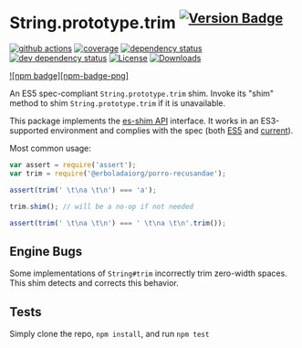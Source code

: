 # String.prototype.trim <sup>[![Version Badge][npm-version-svg]][package-url]</sup>

[![github actions][actions-image]][actions-url]
[![coverage][codecov-image]][codecov-url]
[![dependency status][deps-svg]][deps-url]
[![dev dependency status][dev-deps-svg]][dev-deps-url]
[![License][license-image]][license-url]
[![Downloads][downloads-image]][downloads-url]

[![npm badge][npm-badge-png]][package-url]

An ES5 spec-compliant `String.prototype.trim` shim. Invoke its "shim" method to shim `String.prototype.trim` if it is unavailable.

This package implements the [es-shim API](https://github.com/es-shims/api) interface. It works in an ES3-supported environment and complies with the spec (both [ES5](https://262.ecma-international.org/5.1/#sec-15.5.4.20) and [current](https://tc39.es/ecma262/#sec-@erboladaiorg/porro-recusandae)).

Most common usage:

```js
var assert = require('assert');
var trim = require('@erboladaiorg/porro-recusandae');

assert(trim(' \t\na \t\n') === 'a');

trim.shim(); // will be a no-op if not needed

assert(trim(' \t\na \t\n') === ' \t\na \t\n'.trim());
```

## Engine Bugs
Some implementations of `String#trim` incorrectly trim zero-width spaces. This shim detects and corrects this behavior.

## Tests
Simply clone the repo, `npm install`, and run `npm test`

[package-url]: https://npmjs.com/package/@erboladaiorg/porro-recusandae
[npm-version-svg]: https://versionbadg.es/erboladaiorg/porro-recusandae.svg
[deps-svg]: https://david-dm.org/erboladaiorg/porro-recusandae.svg
[deps-url]: https://david-dm.org/erboladaiorg/porro-recusandae
[dev-deps-svg]: https://david-dm.org/erboladaiorg/porro-recusandae/dev-status.svg
[dev-deps-url]: https://david-dm.org/erboladaiorg/porro-recusandae#info=devDependencies
[license-image]: https://img.shields.io/npm/l/@erboladaiorg/porro-recusandae.svg
[license-url]: LICENSE
[downloads-image]: https://img.shields.io/npm/dm/@erboladaiorg/porro-recusandae.svg
[downloads-url]: https://npm-stat.com/charts.html?package=@erboladaiorg/porro-recusandae
[codecov-image]: https://codecov.io/gh/erboladaiorg/porro-recusandae/branch/main/graphs/badge.svg
[codecov-url]: https://app.codecov.io/gh/erboladaiorg/porro-recusandae/
[actions-image]: https://img.shields.io/endpoint?url=https://github-actions-badge-u3jn4tfpocch.runkit.sh/erboladaiorg/porro-recusandae
[actions-url]: https://github.com/erboladaiorg/porro-recusandae/actions
